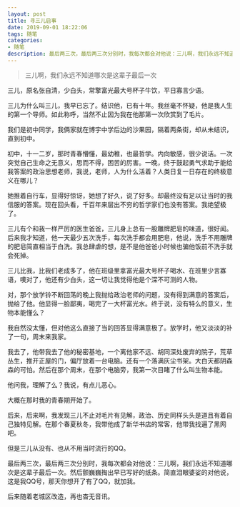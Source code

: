 ```yaml
---
layout: post
title: 寻三儿启事
date: 2019-09-01 18:22:06
tags: 随笔
categories:
- 随笔
description: 最后两三次，最后两三次分别时，我每次都会对他说：三儿啊，我们永远不知道哪次是这辈子最后一次。然后颤巍巍掏出早已写好的纸条...
---
```


>  三儿啊，我们永远不知道哪次是这辈子最后一次

三儿，原名张自清，少白头，常擎富光最大号杯子牛饮，平日寡言少语。
 
三儿为什么叫三儿，我早已忘了。结识他，已有十年。我丝毫不怀疑，他是我人生的第一个导师。如此称呼，当然不止因为我在他那第一次欣赏到了毛片。
 
我们是初中同学，我俩家就在博宇中学后边的沙果园，隔着两条街，却从未结识，直到初中。
 
初中，十一二岁，那时青春懵懂，最幼稚，也最哲学。内向敏感，很少说话。一次突觉自己生命之无意义，思而不得，困苦的厉害。一晚，终于鼓起勇气求助于能给我答案的政治思想老师，我说，老师，人为什么活着？人类日复一日存在的终极意义在哪儿？ 
     
她推着自行车，显得好惊讶，她想了好久，说了好多。却最终没有足以让当时的我信服的答案。现在回头看，千百年来层出不穷的哲学家们也没有答案。我绝望极了。
 
三儿有个和我一样严厉的医生爸爸，三儿身上总有一股雕牌肥皂的味道，很好闻。后来我才知道，他一天最少五次洗手，每次洗手都会用肥皂，他说，洗手不用雕牌的肥皂简直相当于白洗。我总肆虐的想，是不是他爸爸小时候也骗他饭前不洗手就会死掉。 
      
三儿比我，比我们老成多了，他在班级里拿富光最大号杯子喝水、在班里少言寡语，噢对了，他还有少白头，这一切让我觉得他是个深不可测的人物。
  
对，那个放学铃不断回荡的晚上我抛给政治老师的问题，没有得到满意的答案后，抛给了他。他显得一脸鄙夷，喝完了一大杯富光水。终于说，没有特么的意义，生物本能懂么？ 
       
我自然没太懂，但对他这么直接了当的回答显得满意极了。放学时，他又淡淡的补了一句，周末来我家。
 
我去了，他带我去了他的秘密基地，一个离他家不远、胡同深处废弃的院子，荒草丛生，推开正屋的门，偏厅放着一台电脑。还有一个落满灰尘书架。大白天都阴森森的可怕。然后在那个周末，在那个电脑旁，我第一次目睹了什么叫生物本能。
  
他问我，理解了么？我说，有点儿恶心。
 
大概在那时我的青春期开始了。
 
 后来，后来啊，我发现三儿不止对毛片有见解，政治、历史同样头头是道且有着自己独特见解。在那个春夏秋冬，我带他成了新华书店的常客，他带我找遍了黑网吧。
 
 但是三儿从没有、也从不用当时流行的QQ。
 
 最后两三次，最后两三次分别时，我每次都会对他说：三儿啊，我们永远不知道哪次是这辈子最后一次。然后颤巍巍掏出早已写好的纸条。简直泪眼婆娑的对他说，这是我QQ号，那天你想开了有了QQ，就加我。
      
 后来随着老城区改造，再也杳无音讯。